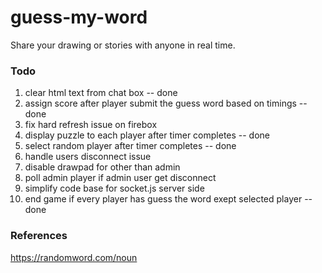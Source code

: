 # guess-my-word
Share your drawing or stories with anyone in real time.
### Todo
1. clear html text from chat box -- done
2. assign score after player submit the guess word based on timings -- done
3. fix hard refresh issue on firebox
4. display puzzle to each player after timer completes -- done
5. select random player after timer completes -- done
6. handle users disconnect issue
7. disable drawpad for other than admin
8. poll admin player if admin user get disconnect
9. simplify code base for socket.js server side
10. end game if every player has guess the word exept selected player -- done

### References

https://randomword.com/noun
